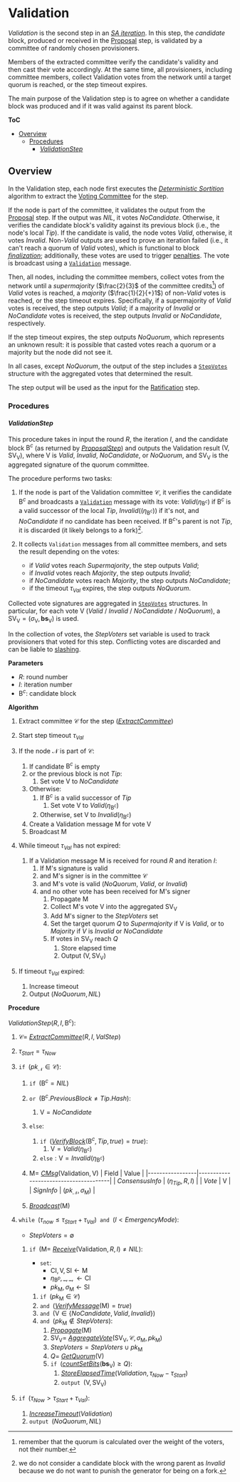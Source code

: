 # Validation
*Validation* is the second step in an [*SA iteration*][sai]. In this step, the *candidate* block, produced or received in the [Proposal][prop] step, is validated by a committee of randomly chosen provisioners.

Members of the extracted committee verify the candidate's validity and then cast their vote accordingly. At the same time, all provisioners, including committee members, collect Validation votes from the network until a target quorum is reached, or the step timeout expires.

The main purpose of the Validation step is to agree on whether a candidate block was produced and if it was valid against its parent block.

**ToC**
  - [Overview](#overview)
    - [Procedures](#procedures)
      - [*ValidationStep*](#validationstep)

## Overview
In the Validation step, each node first executes the [*Deterministic Sortition*][ds] algorithm to extract the [Voting Committee][vc] for the step.

If the node is part of the committee, it validates the output from the [Proposal][prop] step. If the output was $NIL$, it votes $NoCandidate$. Otherwise, it verifies the candidate block's validity against its previous block (i.e., the node's local $Tip$). If the candidate is valid, the node votes $Valid$, otherwise, it votes $Invalid$.
$\text{Non-}Valid$ outputs are used to prove an iteration failed (i.e., it can't reach a quorum of $Valid$ votes), which is functional to block [*finalization*][rf]; additionally, these votes are used to trigger [penalties][pen].
The vote is broadcast using a [`Validation`][vmsg] message.

Then, all nodes, including the committee members, collect votes from the network until a *supermajority* ($\frac{2}{3}$ of the committee credits[^1]) of $Valid$ votes is reached, a *majority* ($\frac{1}{2}{+}1$) of $\text{non-}Valid$ votes is reached, or the step timeout expires.
Specifically, if a supermajority of $Valid$ votes is received, the step outputs $Valid$; if a majority of $Invalid$ or $NoCandidate$ votes is received, the step outputs $Invalid$ or $NoCandidate$, respectively.

If the step timeout expires, the step outputs $NoQuorum$, which represents an unknown result: it is possible that casted votes reach a quorum or a majority but the node did not see it.

In all cases, except $NoQuorum$, the output of the step includes a [`StepVotes`][sv] structure with the aggregated votes that determined the result.

The step output will be used as the input for the [Ratification][rat] step.

### Procedures

#### *ValidationStep*
This procedure takes in input the round $R$, the iteration $I$, and the candidate block $\mathsf{B}^c$ (as returned by [*ProposalStep*][props]) and outputs the Validation result $`(\mathsf{V}, \mathsf{SV_V})`$, where $\mathsf{V}$ is $Valid$, $Invalid$, $NoCandidate$, or $NoQuorum$, and $\mathsf{SV_V}$ is the aggregated signature of the quorum committee.

The procedure performs two tasks: 

1. If the node is part of the Validation committee $\mathcal{C}$, it verifies the candidate $\mathsf{B}^c$ and broadcasts a [`Validation`][vmsg] message with its vote: $Valid(\eta_{\mathsf{B}^c})$ if $\mathsf{B}^c$ is a valid successor of the local $Tip$, $Invalid((\eta_{\mathsf{B}^c}))$ if it's not, and $NoCandidate$ if no candidate has been received.
If $\mathsf{B}^c$'s parent is not $Tip$, it is discarded (it likely belongs to a fork)[^2].

1. It collects `Validation` messages from all committee members, and sets the result depending on the votes:
   - if $Valid$ votes reach $Supermajority$, the step outputs $Valid$;
   - if $Invalid$ votes reach $Majority$, the step outputs $Invalid$;
   - if $NoCandidate$ votes reach $Majority$, the step outputs $NoCandidate$;
   - if the timeout $\tau_{Val}$ expires, the step outputs $NoQuorum$.

Collected vote signatures are aggregated in [`StepVotes`][sv] structures. In particular, for each vote $\mathsf{V}$ ($Valid$ / $Invalid$ / $NoCandidate$ / $NoQuorum$), a $\mathsf{SV_V}=(\sigma_\mathsf{V},\boldsymbol{bs}_\mathsf{V})$ is used.

In the collection of votes, the $StepVoters$ set variable is used to track provisioners that voted for this step. Conflicting votes are discarded and can be liable to [slashing][pen].

**Parameters**
- $R$: round number
- $I$: iteration number
- $\mathsf{B}^c$: candidate block

**Algorithm**
1. Extract committee $\mathcal{C}$ for the step ([*ExtractCommittee*][ec])
2. Start step timeout $\tau_{Val}$
3. If the node $\mathcal{N}$ is part of $\mathcal{C}$:
   1. If candidate $\mathsf{B}^c$ is empty
   2. or the previous block is not $Tip$:
      1. Set vote $\mathsf{V}$ to $NoCandidate$
   3. Otherwise:
      1. If $\mathsf{B}^c$ is a valid successor of $Tip$
         1. Set vote $\mathsf{V}$ to $Valid(\eta_{\mathsf{B}^c})$
      2. Otherwise, set $\mathsf{V}$ to $Invalid(\eta_{\mathsf{B}^c})$
   4. Create a $\mathsf{Validation}$ message $\mathsf{M}$ for vote $\mathsf{V}$
   5. Broadcast $\mathsf{M}$

4. While timeout $\tau_{Val}$ has not expired:
   1. If a $\mathsf{Validation}$ message $\mathsf{M}$ is received for round $R$ and iteration $I$:
      1. If $\mathsf{M}$'s signature is valid
      2. and $\mathsf{M}$'s signer is in the committee $\mathcal{C}$
      3. and $\mathsf{M}$'s vote is valid ($NoQuorum$, $Valid$, or $Invalid$)
      4. and no other vote has been received for $\mathsf{M}$'s signer
         1. Propagate $\mathsf{M}$
         2. Collect $\mathsf{M}$'s vote $\mathsf{V}$ into the aggregated $\mathsf{SV_V}$
         3. Add $\mathsf{M}$'s signer to the $StepVoters$ set
         4. Set the target quorum $Q$ to $Supermajority$ if $\mathsf{V}$ is $Valid$, or to $Majority$ if $V$ is $Invalid$ or $NoCandidate$
         5. If votes in $\mathsf{SV_V}$ reach $Q$
            1. Store elapsed time
            2. Output $(\mathsf{V}, \mathsf{SV_V})$

 5. If timeout $\tau_{Val}$ expired:
    1. Increase timeout
    2. Output $(NoQuorum, NIL)$

**Procedure**

$ValidationStep( R, I, \mathsf{B}^c ) :$
1. $\mathcal{C}=$ [*ExtractCommittee*][ec]$(R,I, ValStep)$
2. $\tau_{Start} = \tau_{Now}$
3. $\texttt{if } (pk_\mathcal{N} \in \mathcal{C}):$
   1. $\texttt{if } (\mathsf{B}^c = NIL)$
   2. $\texttt{or } (\mathsf{B}^c.PreviousBlock \ne Tip.Hash):$
      1. $\mathsf{V} = NoCandidate$
   3. $\texttt{else}:$
      1. $\texttt{if } ($[*VerifyBlock*][vb]$(\mathsf{B}^c, Tip, true) = true) :$ 
         1. $\mathsf{V} = Valid(\eta_{\mathsf{B}^c})$
      2. $\texttt{else}: \mathsf{V} = Invalid(\eta_{\mathsf{B}^c})$
   4. $`\mathsf{M} = `$ [*CMsg*][cmsg]$(\mathsf{Validation}, \mathsf{V})$
      | Field           | Value                                 |
      |-----------------|---------------------------------------|
      | $ConsensusInfo$ | $(\eta_{Tip}, R, I)$                  |
      | $Vote$          | $\mathsf{V}$                          |
      | $SignInfo$      | $(pk_\mathcal{N}, \sigma_\mathsf{M})$ |

   5. [*Broadcast*][broad]$(\mathsf{M})$

4. $\texttt{while } (\tau_{now} \le \tau_{Start}+\tau_{Val}) \texttt{ and } (I \lt EmergencyMode):$
   - $StepVoters = \emptyset$
   1. $\texttt{if } (\mathsf{M} =$ [*Receive*][recv]$(\mathsf{Validation},R,I) \ne NIL):$
      - $\texttt{set}:$
        - $\mathsf{CI}, \mathsf{V}, \mathsf{SI} \leftarrow \mathsf{M}$
        - $`\eta_{\mathsf{B}^p}, \_, \_, \leftarrow \mathsf{CI}`$
        - $pk_\mathsf{M}, \sigma_\mathsf{M} \leftarrow \mathsf{SI}$

      1. $\texttt{if } (pk_\mathsf{M} \in \mathcal{C})$
      2. $\texttt{and }($[*VerifyMessage*][sigs]$(\mathsf{M}) = true)$
      3. $\texttt{and }(\mathsf{V} \in \{NoCandidate,Valid,Invalid\})$
      4. $\texttt{and }(pk_\mathsf{M} \notin StepVoters):$
         1. [*Propagate*][propm]$(\mathsf{M})$
         2. $\mathsf{SV_V} =$ [*AggregateVote*][av]$`( \mathsf{SV_V}, \mathcal{C}, \sigma_\mathsf{M}, pk_\mathsf{M} )`$
         3. $StepVoters = StepVoters \cup pk_\mathsf{M}$
         4. $Q =$ [*GetQuorum*][gq]$(\mathsf{V})$
         5. $\texttt{if }($[*countSetBits*][csb]$(\boldsymbol{bs}_{\mathsf{V}}) \ge Q):$
            1. [*StoreElapsedTime*][set]$(Validation, \tau_{Now}-\tau_{Start})$
            2. $\texttt{output } (\mathsf{V}, \mathsf{SV_V})$

 5. $\texttt{if } (\tau_{Now} \gt \tau_{Start}+\tau_{Val}):$
    1. [*IncreaseTimeout*][it]$(Validation)$
    2. $\texttt{output } (NoQuorum, NIL)$


<!----------------------- FOOTNOTES ----------------------->
[^1]: remember that the quorum is calculated over the weight of the voters, not their number.
[^2]: we do not consider a candidate block with the wrong parent as $Invalid$ because we do not want to punish the generator for being on a fork.

<!------------------------- LINKS ------------------------->
<!-- https://github.com/dusk-network/dusk-protocol/tree/main/consensus/protocol/steps/validation.md -->
[vals]: #validation-step


<!-- Protocol -->
[env]:   https://github.com/dusk-network/dusk-protocol/tree/main/consensus/protocol/succinct-attestation.md#environment
[set]:   https://github.com/dusk-network/dusk-protocol/tree/main/consensus/protocol/succinct-attestation.md#storeelapsedtime
[it]:    https://github.com/dusk-network/dusk-protocol/tree/main/consensus/protocol/succinct-attestation.md#increasetimeout
[sai]:   https://github.com/dusk-network/dusk-protocol/tree/main/consensus/protocol/succinct-attestation.md#saiteration

[prop]:  https://github.com/dusk-network/dusk-protocol/tree/main/consensus/protocol/steps/proposal.md
[props]: https://github.com/dusk-network/dusk-protocol/tree/main/consensus/protocol/steps/proposal.md#proposalstep

[rat]:   https://github.com/dusk-network/dusk-protocol/tree/main/consensus/protocol/steps/ratification.md

[ds]:    https://github.com/dusk-network/dusk-protocol/tree/main/consensus/protocol/sortition.md
[dsp]:   https://github.com/dusk-network/dusk-protocol/tree/main/consensus/protocol/sortition.md#deterministic-sortition-ds


<!-- Basics -->
[vb]:   https://github.com/dusk-network/dusk-protocol/tree/main/consensus/basics/blockchain.md#verifyblock
[rf]:    https://github.com/dusk-network/dusk-protocol/tree/main/consensus/basics/blockchain.md#rolling-finality

[p]:     https://github.com/dusk-network/dusk-protocol/tree/main/consensus/basics/staking.md#provisioners-and-stakes
[pen]:   https://github.com/dusk-network/dusk-protocol/tree/main/consensus/basics/staking.md#penalties

[vc]:    https://github.com/dusk-network/dusk-protocol/tree/main/consensus/basics/attestation.md#voting-committees
[ec]:    https://github.com/dusk-network/dusk-protocol/tree/main/consensus/basics/attestation.md#ExtractCommittee
[gq]:    https://github.com/dusk-network/dusk-protocol/tree/main/consensus/basics/attestation.md#GetQuorum
[gsn]:   https://github.com/dusk-network/dusk-protocol/tree/main/consensus/basics/attestation.md#GetStepNum
[sc]:    https://github.com/dusk-network/dusk-protocol/tree/main/consensus/basics/attestation.md#subcommittees
[csb]:   https://github.com/dusk-network/dusk-protocol/tree/main/consensus/basics/attestation.md#countsetbits
[sv]:    https://github.com/dusk-network/dusk-protocol/tree/main/consensus/basics/attestation.md#stepvotes
[av]:    https://github.com/dusk-network/dusk-protocol/tree/main/consensus/basics/attestation.md#aggregatevote


<!-- Messages -->
[sigs]:  https://github.com/dusk-network/dusk-protocol/tree/main/consensus/protocol/messages.md#signatures
[vmsg]:  https://github.com/dusk-network/dusk-protocol/tree/main/consensus/protocol/messages.md#validation
[cmsg]:  https://github.com/dusk-network/dusk-protocol/tree/main/consensus/protocol/messages.md#cmsg
[broad]: https://github.com/dusk-network/dusk-protocol/tree/main/consensus/protocol/messages.md#broadcast
[recv]:  https://github.com/dusk-network/dusk-protocol/tree/main/consensus/protocol/messages.md#receive
[propm]: https://github.com/dusk-network/dusk-protocol/tree/main/consensus/protocol/messages.md#propagate
